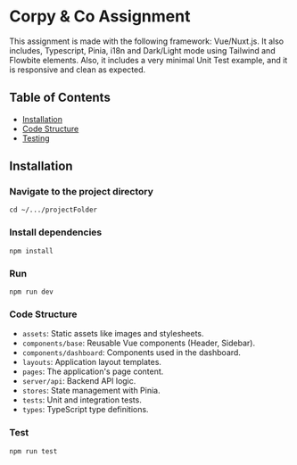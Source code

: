 # Corpy & Co Assignment

This assignment is made with the following framework: Vue/Nuxt.js. It also includes, Typescript, Pinia, i18n and Dark/Light mode using Tailwind and Flowbite elements. Also, it includes a very minimal Unit Test example, and it is responsive and clean as expected.

## Table of Contents

- [Installation](#installation)
- [Code Structure](#code-structure)
- [Testing](#testing)

## Installation

### Navigate to the project directory
```
cd ~/.../projectFolder
```

### Install dependencies
```
npm install
```

### Run
```
npm run dev
```

### Code Structure
- `assets`: Static assets like images and stylesheets.
- `components/base`: Reusable Vue components (Header, Sidebar).
- `components/dashboard`: Components used in the dashboard.
- `layouts`: Application layout templates.
- `pages`: The application's page content.
- `server/api`: Backend API logic.
- `stores`: State management with Pinia.
- `tests`: Unit and integration tests.
- `types`: TypeScript type definitions.

### Test
```
npm run test
```
